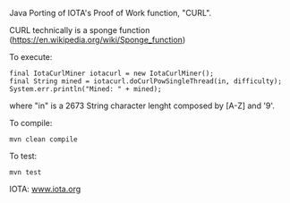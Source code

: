 
Java Porting of IOTA's Proof of Work function, "CURL".

CURL technically is a sponge function (https://en.wikipedia.org/wiki/Sponge_function)

To execute:

	final IotaCurlMiner iotacurl = new IotaCurlMiner();
    final String mined = iotacurl.doCurlPowSingleThread(in, difficulty);
	System.err.println("Mined: " + mined);

where "in" is a 2673 String character lenght composed by [A-Z] and '9'.

To compile:
	
	mvn clean compile

To test:

	mvn test

IOTA: www.iota.org

	
	
